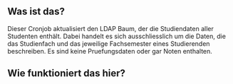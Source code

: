 Was ist das?
------------

Dieser Cronjob aktualisiert den LDAP Baum, der die Studiendaten aller Studenten
enthält. Dabei handelt es sich ausschliesslich um die Daten, die das Studienfach
und das jeweilige Fachsemester eines Studierenden beschreiben. Es sind keine
Pruefungsdaten oder gar Noten enthalten.


Wie funktioniert das hier?
--------------------------

